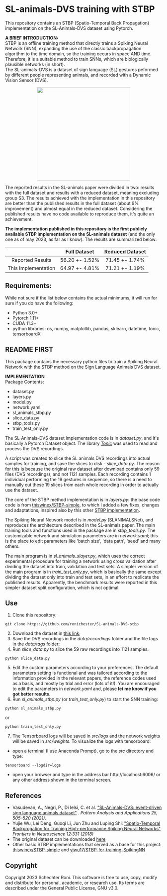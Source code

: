 # SL-animals-DVS training with STBP
This repository contains an STBP (Spatio-Temporal Back Propagation) implementation on the SL-Animals-DVS dataset using Pytorch.

**A BRIEF INTRODUCTION:**  
STBP is an offline training method that directly trains a Spiking Neural Network (SNN), expanding the use of the classic backpropagation algorithm to the time domain, so the training occurs in space AND time. Therefore, it is a suitable method to train SNNs, which are biologically plausible networks (in short).  
The SL-animals-DVS is a dataset of sign language (SL) gestures peformed by different people representing animals, and recorded with a Dynamic Vision Sensor (DVS).  

<p align="center">
<img src="https://media.springernature.com/lw685/springer-static/image/art%3A10.1007%2Fs10044-021-01011-w/MediaObjects/10044_2021_1011_Fig4_HTML.png" width="300px></p>

<p align="center"> </p>  

The reported results in the SL-animals paper were divided in two: results with the full dataset and results with a reduced dataset, meaning excluding group S3. The results achieved with the implementation in this repository are better than the published results in the full dataset (about 9% improvement) and almost equal in the reduced dataset. Considering the published results have no code available to reproduce them, it's quite an achievement. 
  
**The implementation published in this repository is the first publicly available STBP implementation on the SL-animals dataset** (and the only one as of may 2023, as far as I know). The results are summarized below:

|       | Full Dataset | Reduced Dataset |
|:-:|:-:|:-:|
| Reported Results    | 56.20 +- 1.52% | 71.45 +- 1.74% |
| This Implementation | 64.97 +- 4.81% | 71.21 +- 1.19% |

           
           
## Requirements:
While not sure if the list below contains the actual minimums, it will run for sure if you do have the following:
- Python 3.0+
- Pytorch 1.11+
- CUDA 11.3+
- python libraries: os, numpy, matplotlib, pandas, sklearn, datetime, tonic, tensorboardX

## README FIRST
This package contains the necessary python files to train a Spiking Neural Network with the STBP method on the Sign Language Animals DVS dataset. 

**IMPLEMENTATION**  
Package Contents:  
- dataset.py
- layers.py
- model.py
- network.yaml
- sl_animals_stbp.py
- slice_data.py
- stbp_tools.py
- train_test_only.py

The SL-Animals-DVS dataset implementation code is in *dataset.py*, and it's basically a Pytorch Dataset object. The library [*Tonic*](https://tonic.readthedocs.io/en/latest/index.html#) was used to read and process the DVS recordings.

A script was created to slice the SL animals DVS recordings into actual samples for training, and save the slices to disk - *slice_data.py*. The reason for this is because the original raw dataset after download contains only 59 files (DVS recordings), and not 1121 samples. Each recording contains 1 individual performing the 19 gestures in sequence, so there is a need to manually cut these 19 slices from each whole recording in order to actually use the dataset. 

The core of the STBP method implementation is in *layers.py*: the base code code is from [thiswinex/STBP-simple](https://github-com.translate.goog/thiswinex/STBP-simple?_x_tr_sl=auto&_x_tr_tl=en&_x_tr_hl=en&_x_tr_pto=wapp), to which I added a few fixes, changes and adaptations, inspired also by this other [STBP implementation](https://github.com/yjwu17/STBP-for-training-SpikingNN#spatio-temporal-bp-for-spiking-neural-networks).

The Spiking Neural Network model is in *model.py* (SLANIMALSNet), and reproduces the architecture described in the SL-animals paper. The main training tools and functions used in the package are in *stbp_tools.py*. The customizable network and simulation parameters are in *network.yaml*; this is the place to edit parameters like 'batch size', 'data path', 'seed' and many others. 

The main program is in *sl_animals_slayer.py*, which uses the correct experimental procedure for training a network using cross validation after dividing the dataset into train, validation and test sets. A simpler version of the main program is in *train_test_only.py*, which is basically the same except dividing the dataset only into train and test sets, in an effort to replicate the published results. Apparently, the benchmark results were reported in this simpler dataset split configuration, which is not optimal.

## Use
1. Clone this repository:
```
git clone https://github.com/ronichester/SL-animals-DVS-stbp
```
2. Download the dataset in [this link](http://www2.imse-cnm.csic.es/neuromorphs/index.php/SL-ANIMALS-DVS-Database);
3. Save the DVS recordings in the *data/recordings* folder and the file tags in the *data/tags* folder;
4. Run *slice_data.py* to slice the 59 raw recordings into 1121 samples.
```
python slice_data.py
```
5. Edit the custom parameters according to your preferences. The default parameters setting is functional and was tailored according to the information provided in the relevant papers, the reference codes used as a basis, and mostly by trial and error (lots of it!). You are encouraged to edit the parameters in *network.yaml* and, please **let me know if you got better results**.
6. Run *sl_animals_stbp.py* (or *train_test_only.py*) to start the SNN training:
```
python sl_animals_stbp.py
```
or
```
python train_test_only.py
```
7. The Tensorboard logs will be saved in *src/logs* and the network weights will be saved in *src/weights*. To visualize the logs with tensorboard:
  - open a terminal (I use Anaconda Prompt), go to the *src* directory and type:
```
tensorboard --logdir=logs
```
  - open your browser and type in the address bar http://localhost:6006/ or any other address shown in the terminal screen.
  

## References 
- Vasudevan, A., Negri, P., Di Ielsi, C. et al. ["SL-Animals-DVS: event-driven sign language animals dataset"](https://doi.org/10.1007/s10044-021-01011-w) . *Pattern Analysis and Applications 25, 505–520 (2021)*. 
- Yujie Wu, Lei Deng, Guoqi Li, Jun Zhu and Luping Shi: ["Spatio-Temporal Backprogation for Training High-performance Spiking Neural Networks"](https://www.frontiersin.org/articles/10.3389/fnins.2018.00331/full) *Frontiers in Neuroscience 12:331 (2018)* 
- The original dataset can be downloaded [here](http://www2.imse-cnm.csic.es/neuromorphs/index.php/SL-ANIMALS-DVS-Database)
- Other basic STBP implementations that served as a base for this project: [thiswinex/STBP-simple](https://github-com.translate.goog/thiswinex/STBP-simple?_x_tr_sl=auto&_x_tr_tl=en&_x_tr_hl=en&_x_tr_pto=wapp) and [yjwu17/STBP-for-training-SpikingNN](https://github.com/yjwu17/STBP-for-training-SpikingNN#spatio-temporal-bp-for-spiking-neural-networks)

## Copyright
Copyright 2023 Schechter Roni. This software is free to use, copy, modify and distribute for personal, academic, or research use. Its terms are described under the General Public License, GNU v3.0.
